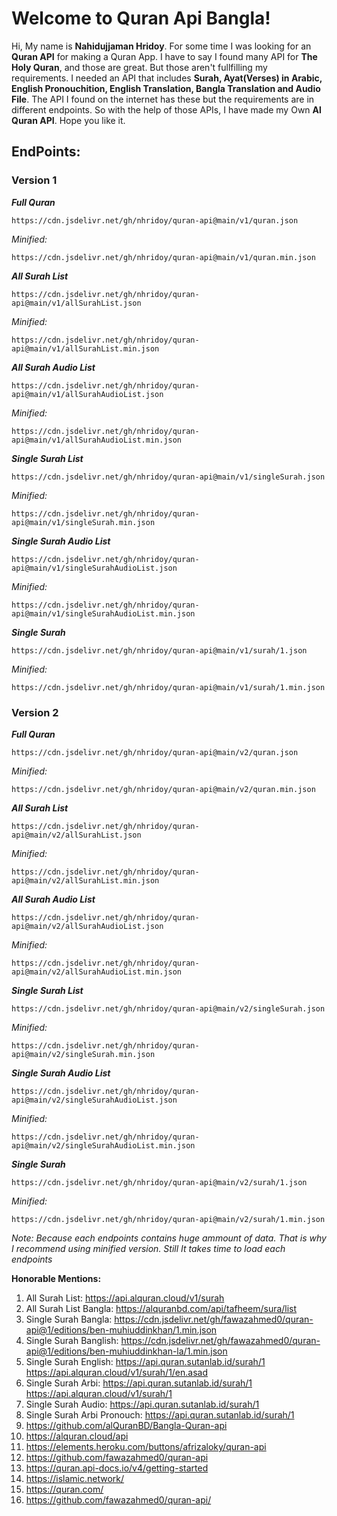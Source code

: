 # Welcome to Quran Api Bangla!

Hi, My name is **Nahidujjaman Hridoy**. For some time I was looking for an **Quran API** for making a Quran App.
I have to say I found many API for **The Holy Quran**, and those are great. But those aren't fullfilling my requirements. I needed an API that includes **Surah, Ayat(Verses) in Arabic, English Pronouchition, English Translation, Bangla Translation and Audio File**.
The API I found on the internet has these but the requirements are in different endpoints.
So with the help of those APIs, I have made my Own **Al Quran API**.
Hope you like it.

## **EndPoints:**

### **Version 1**

**_Full Quran_**

```url
https://cdn.jsdelivr.net/gh/nhridoy/quran-api@main/v1/quran.json
```

_Minified:_

```url
https://cdn.jsdelivr.net/gh/nhridoy/quran-api@main/v1/quran.min.json
```

**_All Surah List_**

```url
https://cdn.jsdelivr.net/gh/nhridoy/quran-api@main/v1/allSurahList.json
```

_Minified:_

```url
https://cdn.jsdelivr.net/gh/nhridoy/quran-api@main/v1/allSurahList.min.json
```

**_All Surah Audio List_**

```url
https://cdn.jsdelivr.net/gh/nhridoy/quran-api@main/v1/allSurahAudioList.json
```

_Minified:_

```url
https://cdn.jsdelivr.net/gh/nhridoy/quran-api@main/v1/allSurahAudioList.min.json
```

**_Single Surah List_**

```url
https://cdn.jsdelivr.net/gh/nhridoy/quran-api@main/v1/singleSurah.json
```

_Minified:_

```url
https://cdn.jsdelivr.net/gh/nhridoy/quran-api@main/v1/singleSurah.min.json
```

**_Single Surah Audio List_**

```url
https://cdn.jsdelivr.net/gh/nhridoy/quran-api@main/v1/singleSurahAudioList.json
```

_Minified:_

```url
https://cdn.jsdelivr.net/gh/nhridoy/quran-api@main/v1/singleSurahAudioList.min.json
```

**_Single Surah_**

```url
https://cdn.jsdelivr.net/gh/nhridoy/quran-api@main/v1/surah/1.json
```

_Minified:_

```url
https://cdn.jsdelivr.net/gh/nhridoy/quran-api@main/v1/surah/1.min.json
```

### **Version 2**

**_Full Quran_**

```url
https://cdn.jsdelivr.net/gh/nhridoy/quran-api@main/v2/quran.json
```

_Minified:_

```url
https://cdn.jsdelivr.net/gh/nhridoy/quran-api@main/v2/quran.min.json
```

**_All Surah List_**

```url
https://cdn.jsdelivr.net/gh/nhridoy/quran-api@main/v2/allSurahList.json
```

_Minified:_

```url
https://cdn.jsdelivr.net/gh/nhridoy/quran-api@main/v2/allSurahList.min.json
```

**_All Surah Audio List_**

```url
https://cdn.jsdelivr.net/gh/nhridoy/quran-api@main/v2/allSurahAudioList.json
```

_Minified:_

```url
https://cdn.jsdelivr.net/gh/nhridoy/quran-api@main/v2/allSurahAudioList.min.json
```

**_Single Surah List_**

```url
https://cdn.jsdelivr.net/gh/nhridoy/quran-api@main/v2/singleSurah.json
```

_Minified:_

```url
https://cdn.jsdelivr.net/gh/nhridoy/quran-api@main/v2/singleSurah.min.json
```

**_Single Surah Audio List_**

```url
https://cdn.jsdelivr.net/gh/nhridoy/quran-api@main/v2/singleSurahAudioList.json
```

_Minified:_

```url
https://cdn.jsdelivr.net/gh/nhridoy/quran-api@main/v2/singleSurahAudioList.min.json
```

**_Single Surah_**

```url
https://cdn.jsdelivr.net/gh/nhridoy/quran-api@main/v2/surah/1.json
```

_Minified:_

```url
https://cdn.jsdelivr.net/gh/nhridoy/quran-api@main/v2/surah/1.min.json
```

_Note: Because each endpoints contains huge ammount of data. That is why I recommend using minified version. Still It takes time to load each endpoints_

**Honorable Mentions:**

1. All Surah List: https://api.alquran.cloud/v1/surah
2. All Surah List Bangla: https://alquranbd.com/api/tafheem/sura/list
3. Single Surah Bangla: https://cdn.jsdelivr.net/gh/fawazahmed0/quran-api@1/editions/ben-muhiuddinkhan/1.min.json
4. Single Surah Banglish: https://cdn.jsdelivr.net/gh/fawazahmed0/quran-api@1/editions/ben-muhiuddinkhan-la/1.min.json
5. Single Surah English: https://api.quran.sutanlab.id/surah/1 https://api.alquran.cloud/v1/surah/1/en.asad
6. Single Surah Arbi: https://api.quran.sutanlab.id/surah/1 https://api.alquran.cloud/v1/surah/1
7. Single Surah Audio: https://api.quran.sutanlab.id/surah/1
8. Single Surah Arbi Pronouch: https://api.quran.sutanlab.id/surah/1
9. https://github.com/alQuranBD/Bangla-Quran-api
10. https://alquran.cloud/api
11. https://elements.heroku.com/buttons/afrizaloky/quran-api
12. https://github.com/fawazahmed0/quran-api
13. https://quran.api-docs.io/v4/getting-started
14. https://islamic.network/
15. https://quran.com/
16. https://github.com/fawazahmed0/quran-api/
<!-- 
**Alternative Endpoints**
_Faster But Not Organized_

<h1 align="center">Quran API</h1>

<p align="center">
  <img width="460" height="300" src="https://github.com/nhridoy/quran-api/raw/1/quran.jpg">
</p>

[![](https://data.jsdelivr.com/v1/package/gh/nhridoy/quran-api/badge)](https://www.jsdelivr.com/package/gh/nhridoy/quran-api)
[![](https://data.jsdelivr.com/v1/package/gh/nhridoy/quran-api/badge/rank)](https://www.jsdelivr.com/package/gh/nhridoy/quran-api)

**In the name of God, who have guided me to do this work**

This repo contains collection of Quran Translations and to allow development of websites, apps etc, it is structured in REST Architectural Style.
The purpose of this repo is to spread the word of God everywhere in the world

**Features:**

- Free & Blazing Fast response
- No Rate limits
- 90+ [languages](#languages-available) & 440+ Translations including Latin/roman translations

**URL Structure:**

`https://cdn.jsdelivr.net/gh/nhridoy/quran-api@{apiVersion}/{endpoint}`

**Formats:**

The Endpoints Supports HTTP GET Method and returns the data in two formats:

`/{endpoint}.json`

`/{endpoint}.min.json`

The above formats also work for fallback i.e if `.min.json` link fails, you can use `.json` link and vice versa

**Note:** You should include fallback mechanism in your code, [to avoid issues](https://github.com/fawazahmed0/quran-api/issues/27)

**Endpoints:**

- `/editions`<br>
  > Lists all the available editions in prettified json format:<br> > [https://cdn.jsdelivr.net/gh/nhridoy/quran-api@1/editions.json](https://cdn.jsdelivr.net/gh/nhridoy/quran-api@1/editions.json "https://cdn.jsdelivr.net/gh/nhridoy/quran-api@1/editions.json") <br>

> Get a minified version of it:<br> > [https://cdn.jsdelivr.net/gh/nhridoy/quran-api@1/editions.min.json](https://cdn.jsdelivr.net/gh/nhridoy/quran-api@1/editions.min.json "https://cdn.jsdelivr.net/gh/nhridoy/quran-api@1/editions.min.json")

- `/editions/{editionName}`<br>
  > Get the whole quran/quran translation:<br> > [https://cdn.jsdelivr.net/gh/nhridoy/quran-api@1/editions/ben-muhiuddinkhan.json](https://cdn.jsdelivr.net/gh/nhridoy/quran-api@1/editions/ben-muhiuddinkhan.json "https://cdn.jsdelivr.net/gh/nhridoy/quran-api@1/editions/ben-muhiuddinkhan.json") <br>

> Get a latin(roman) script version of it by adding -la:<br> > [https://cdn.jsdelivr.net/gh/nhridoy/quran-api@1/editions/ben-muhiuddinkhan-la.json](https://cdn.jsdelivr.net/gh/nhridoy/quran-api@1/editions/ben-muhiuddinkhan-la.json "https://cdn.jsdelivr.net/gh/nhridoy/quran-api@1/editions/ben-muhiuddinkhan-la.json")<br>

> Get a latin(roman) script with diacritical marks by adding -lad:<br> > [https://cdn.jsdelivr.net/gh/nhridoy/quran-api@1/editions/ben-muhiuddinkhan-lad.json](https://cdn.jsdelivr.net/gh/nhridoy/quran-api@1/editions/ben-muhiuddinkhan-lad.json "https://cdn.jsdelivr.net/gh/nhridoy/quran-api@1/editions/ben-muhiuddinkhan-lad.json")

- `/editions/{editionName}/{ChapterNo}` <br>
  > Get the whole chapter 5:<br> > [https://cdn.jsdelivr.net/gh/nhridoy/quran-api@1/editions/ben-muhiuddinkhan-la/5.json](https://cdn.jsdelivr.net/gh/nhridoy/quran-api@1/editions/ben-muhiuddinkhan-la/5.json "https://cdn.jsdelivr.net/gh/nhridoy/quran-api@1/editions/ben-muhiuddinkhan-la/5.json")

> Get the whole chapter 5 in minified format:<br> > [https://cdn.jsdelivr.net/gh/nhridoy/quran-api@1/editions/ben-muhiuddinkhan-la/5.min.json](https://cdn.jsdelivr.net/gh/nhridoy/quran-api@1/editions/ben-muhiuddinkhan-la/5.min.json "https://cdn.jsdelivr.net/gh/nhridoy/quran-api@1/editions/ben-muhiuddinkhan-la/5.min.json")

- `/editions/{editionName}/{ChapterNo}/{VerseNo}` <br>

  > Get Chapter 5 verse 10:<br> > [https://cdn.jsdelivr.net/gh/nhridoy/quran-api@1/editions/ben-muhiuddinkhan-lad/5/10.json](https://cdn.jsdelivr.net/gh/nhridoy/quran-api@1/editions/ben-muhiuddinkhan-lad/5/10.json "https://cdn.jsdelivr.net/gh/nhridoy/quran-api@1/editions/ben-muhiuddinkhan-lad/5/10.json")

- `/editions/{editionName}/juzs/{juzNo}` <br>
  > Get juz 3:<br> > [https://cdn.jsdelivr.net/gh/nhridoy/quran-api@1/editions/ben-muhiuddinkhan-lad/juzs/3.json](https://cdn.jsdelivr.net/gh/nhridoy/quran-api@1/editions/ben-muhiuddinkhan-lad/juzs/3.json "https://cdn.jsdelivr.net/gh/nhridoy/quran-api@1/editions/ben-muhiuddinkhan-lad/juzs/3.json")

Similarly:

- `/editions/{editionName}/rukus/{rukuNo}`
- `/editions/{editionName}/pages/{pageNo}`
- `/editions/{editionName}/manzils/{manzilNo}`
- `/editions/{editionName}/maqras/{maqraNo}`<br>

- `/info` <br>

  > Get all the details about quran such as number of juzs,sajdas, rukus etc in quran <br> > [https://cdn.jsdelivr.net/gh/nhridoy/quran-api@1/info.json](https://cdn.jsdelivr.net/gh/nhridoy/quran-api@1/info.json "https://cdn.jsdelivr.net/gh/nhridoy/quran-api@1/info.json")<br>

- `/fonts` <br>
  > Lists arabic fonts available: <br> > [https://cdn.jsdelivr.net/gh/nhridoy/quran-api@1/fonts.json](https://cdn.jsdelivr.net/gh/nhridoy/quran-api@1/fonts.json "https://cdn.jsdelivr.net/gh/nhridoy/quran-api@1/fonts.json")<br>

### Displaying Text:

- Use [Arabic Fonts](https://cdn.jsdelivr.net/gh/nhridoy/quran-api@1/fonts.json) to display the Quran text. In case the font shows few [tofu characters](https://english.stackexchange.com/questions/62524/what-do-you-call-the-phenomenon-where-a-rectangle-is-shown-because-a-font-lack), then use fonts with [-full suffix](https://github.com/nhridoy/quran-api/blob/1468ba338f744c8eec4208fe36808206febe4add/fonts.json#L195) which has complete Arabic Unicode Support.<br>
  Refer [font-full](https://github.com/nhridoy/quran-api/blob/1/fontfull.md) to know more.

- Use [Google Noto Fonts](https://www.google.com/get/noto/) to display the translation. By default OS doesn't have font installed for every language. So you will have to use fonts for few languages such as [Burmese](https://www.google.com/get/noto/#serif-mymr) etc, to show properly. Otherwise you will end up with [tofu characters](https://english.stackexchange.com/questions/62524/what-do-you-call-the-phenomenon-where-a-rectangle-is-shown-because-a-font-lack).

### Languages Available:

By the mercy of God, there are [92 different language](https://github.com/nhridoy/quran-api/blob/1/Translations.md) translations available and a collection of [440+ translations](https://github.com/nhridoy/quran-api/blob/1/editions.json).
Few of the translations were [OCRed](https://github.com/nhridoy/quran-api/blob/1/Translations.md#ocred) and may contain mistakes. Please do [report the mistakes](https://github.com/nhridoy/quran-api/issues/new).

- [List of Languages Available](https://github.com/nhridoy/quran-api/blob/1/Translations.md)

### Contribution:

Without your contribution, this repo won't survive, whenever you find any issue, don't just fix it at your end, please let me [Know](https://github.com/nhridoy/quran-api/issues/new "Know"), so that I can also fix it and people can benefit from it, incase of any question, issue or problems etc<br> you can let me [Know](https://github.com/nhridoy/quran-api/issues/new "Know")

- Please help by adding new translations to this repo, you can share me the translation [here](https://github.com/nhridoy/quran-api/issues/new "here")

or

- Read [Contribute](https://github.com/nhridoy/quran-api/blob/1/CONTRIBUTING.md "Contribute") to add/update the translation directly to this repo

### Download: [Here](https://github.com/nhridoy/quran-api/blob/1/download.md)

### Authenticity:

I have taken care to not include any controversial authors, for example: 'Rashad Khalifa' , because there are chances that the translation may contain opinions of the author and not the meaning of the verse.
The Ahmaddiya community has done great work in translating the quran to many different languages of the world. May God reward them with guidance.
But I cannot take those translations also because the verses such as those talking about Jesus ([4:157](https://cdn.jsdelivr.net/gh/nhridoy/quran-api@1/editions/eng-ummmuhammad/4/157.json "4:157")) usually have opinions of the author of what actually happened to Jesus etc.

I might have mistakenly added a few of them. In case you find any translation whose authenticity could be questioned, please let me know at [here](https://github.com/nhridoy/quran-api/issues/new "here") .After verifying the claims, I remove the translation

### Any Issues: [Raise here](https://github.com/nhridoy/quran-api/issues/new "Raise here")

### Demo:

Projects using Quran API:

- [Quran](https://github.com/fawazahmed0/quran)
- [AskGod](https://github.com/fawazahmed0/askgod)
- [Quran Recitation Videos](https://github.com/fawazahmed0/quran-videos)
- [Quran Verse Detection](https://github.com/fawazahmed0/quran-verse-detection)

### Share:

Please [Share](<https://fawazahmed0.github.io/donate.html?mymsg=Thanks%20for%20using%20this%20API%2C%20I%20am%20Fawaz%20Ahmed%20(fawazahmed0)%20developer%20of%20this%20repo.%20I%20made%20this%20API%2C%20for%20three%20main%20reasons%3A%3Cbr%3E%3Cbr%3E%0A1.%20To%20spread%20the%20word%20of%20God%20around%20the%20world.%3Cbr%3E%3Cbr%3E%0A2.%20So%20the%20developers%20don't%20have%20to%20start%20from%20scratch.%3Cbr%3E%3Cbr%3E%0A3.%20To%20make%20a%20free%20unlimited%20service%2C%20which%20doesn't%20depend%20on%20any%20donation%20or%20any%20single%20person%20for%20it's%20future%20existence.%3Cbr%3EMy%20death%20won't%20have%20any%20effect%20on%20it%20by%20God's%20grace%2C%20as%20this%20API%20depends%20on%20the%20Free%20Open%20Source%20services%2C%20which%20todays%20internet%20infrastructure%20depends%20upon.%0A%3Cbr%3E%3Cbr%3E%3Cbr%3E%0AIf%20you%20like%20to%20be%20part%20of%20this%20ongoing%20charity%2C%20then%20please%20do%20share%20this%20API%20with%20your%20fellow%20mates&sharelink=https%3A%2F%2Fgithub.com%2Ffawazahmed0%2Fquran-api&smallsharetext=Free%20Quran%20API%20Service&largesharetext=Quran%20API%20Service%20with%2090%2B%20different%20languages%20and%20400%2B%20translations%20for%20Free&sharebtnmsg=Share%20the%20Quran%20API%20Service&nodonatebtn=yes>) this repo with your fellow mates and Star this repo by clicking on [:star: button](#) above [:arrow_upper_right:](#)

### Donation:

Even though I worked very hard on this project, I will not ask donation for myself. I will take the reward from God in this world and the next, may God accept my work.

But what I ask you is to donate the authors and Islamic/dawah publishers who have worked so hard to make these translations, so that the word of God could spread around the world and people will know about the one who created them.
Here is the [Editions](https://cdn.jsdelivr.net/gh/nhridoy/quran-api@1/editions.json "Editions") and [References](https://github.com/nhridoy/quran-api/blob/1/References.md "References") list, you might have to Google to get more details about them.

### References:

All the open source projects and dawah/Islamic organizations

Please see [Editions](https://cdn.jsdelivr.net/gh/nhridoy/quran-api@1/editions.json "Editions") and [References](https://github.com/nhridoy/quran-api/blob/1/References.md "References")

<br>
<br>
<br>

[:pencil2:_Improve this page_](https://github.com/nhridoy/quran-api/edit/1/README.md) -->
